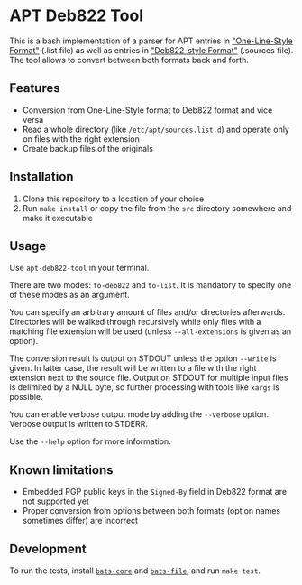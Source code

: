 # APT Deb822 Tool

This is a bash implementation of a parser for APT entries in ["One-Line-Style Format"][docs-olsf] (.list file) as well as entries in ["Deb822-style Format"][docs-deb822] (.sources file).
The tool allows to convert between both formats back and forth.

## Features

- Conversion from One-Line-Style format to Deb822 format and vice versa
- Read a whole directory (like `/etc/apt/sources.list.d`) and operate only on files with the right extension
- Create backup files of the originals

## Installation

1. Clone this repository to a location of your choice
2. Run `make install` or copy the file from the `src` directory somewhere and make it executable

## Usage

Use `apt-deb822-tool` in your terminal.

There are two modes: `to-deb822` and `to-list`.
It is mandatory to specify one of these modes as an argument.

You can specify an arbitrary amount of files and/or directories afterwards.
Directories will be walked through recursively while only files with a matching file extension will be used (unless `--all-extensions` is given as an option).

The conversion result is output on STDOUT unless the option `--write` is given.
In latter case, the result will be written to a file with the right extension next to the source file.
Output on STDOUT for multiple input files is delimited by a NULL byte, so further processing with tools like `xargs` is possible.

You can enable verbose output mode by adding the `--verbose` option.
Verbose output is written to STDERR.

Use the `--help` option for more information.

## Known limitations

- Embedded PGP public keys in the `Signed-By` field in Deb822 format are not supported yet
- Proper conversion from options between both formats (option names sometimes differ) are incorrect

## Development

To run the tests, install [`bats-core`][git-bats-core] and [`bats-file`][git-bats-file], and run `make test`.

[docs-olsf]: https://manpages.debian.org/bookworm/apt/sources.list.5.en.html#ONE-LINE-STYLE_FORMAT
[docs-deb822]: https://manpages.debian.org/bookworm/apt/sources.list.5.en.html#DEB822-STYLE_FORMAT
[git-bats-core]: https://github.com/bats-core/bats-core
[git-bats-file]: https://github.com/bats-core/bats-file

